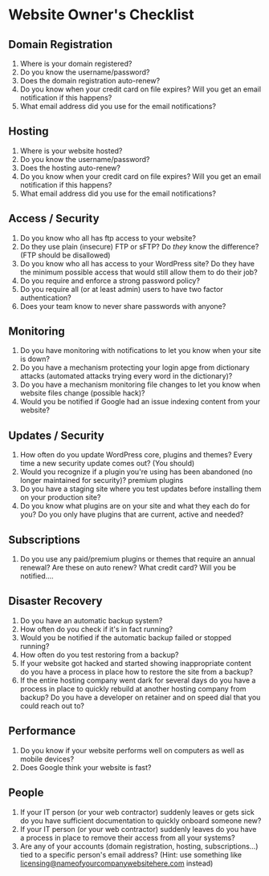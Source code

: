 # Website Owner's Checklist

## Domain Registration 

1. Where is your domain registered?
1. Do you know the username/password?
1. Does the domain registration auto-renew?
1. Do you know when your credit card on file expires? Will you get an email notification if this happens?
1. What email address did you use for the email notifications?

## Hosting

1. Where is your website hosted?
1. Do you know the username/password?
1. Does the hosting auto-renew?
1. Do you know when your credit card on file expires? Will you get an email notification if this happens?
1. What email address did you use for the email notifications?

## Access / Security

1. Do you know who all has ftp access to your website?
1. Do they use plain (insecure) FTP or sFTP? Do _they_ know the difference? (FTP should be disallowed)
1. Do you know who all has access to your WordPress site? Do they have the minimum possible access that would still allow them to do their job?
1. Do you require and enforce a strong password policy?
1. Do you require all (or at least admin) users to have two factor authentication?
1. Does your team know to never share passwords with anyone?

## Monitoring

1. Do you have monitoring with notifications to let you know when your site is down?
1. Do you have a mechanism protecting your login apge from dictionary attacks (automated attacks trying every word in the dictionary)?
1. Do you have a mechanism monitoring file changes to let you know when website files change (possible hack)?
1. Would you be notified if Google had an issue indexing content from your website?

## Updates / Security

1. How often do you update WordPress core, plugins and themes? Every time a new security update comes out? (You should)
1. Would you recognize if a plugin you're using has been abandoned (no longer maintained for security)?
premium plugins
1. Do you have a staging site where you test updates before installing them on your production site?
1. Do you know what plugins are on your site and what they each do for you? Do you only have plugins that are current, active and needed?

## Subscriptions

1. Do you use any paid/premium plugins or themes that require an annual renewal? Are these on auto renew? What credit card? Will you be notified....

## Disaster Recovery

1. Do you have an automatic backup system?
1. How often do you check if it's in fact running?
1. Would you be notified if the automatic backup failed or stopped running?
1. How often do you test restoring from a backup?
1. If your website got hacked and started showing inappropriate content do you have a process in place how to restore the site from a backup?
1. If the entire hosting company went dark for several days do you have a process in place to quickly rebuild at another hosting company from backup? Do you have a developer on retainer and on speed dial that you could reach out to?

## Performance

1. Do you know if your website performs well on computers as well as mobile devices?
1. Does Google think your website is fast?

## People

1. If your IT person (or your web contractor) suddenly leaves or gets sick do you have sufficient documentation to quickly onboard someone new?
1. If your IT person (or your web contractor) suddenly leaves do you have a process in place to remove their access from all your systems?
1. Are any of your accounts (domain registration, hosting, subscriptions...) tied to a specific person's email address? (Hint: use something like licensing@nameofyourcompanywebsitehere.com instead)
